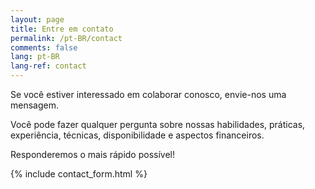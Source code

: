 ```yaml
---
layout: page
title: Entre em contato
permalink: /pt-BR/contact
comments: false
lang: pt-BR
lang-ref: contact
---
```

Se você estiver interessado em colaborar conosco, envie-nos uma mensagem.  

Você pode fazer qualquer pergunta sobre nossas habilidades, práticas, experiência, técnicas, disponibilidade e aspectos financeiros.

Responderemos o mais rápido possível!  


{% include contact_form.html %}